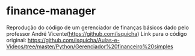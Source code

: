# finance-manager
Reprodução do código de um gerenciador de finanças básicos dado pelo professor André Vicente(https://github.com/isquicha)
Link para o código original: https://github.com/isquicha/Aulas-e-Videos/tree/master/Python/Gerenciador%20financeiro%20simples
